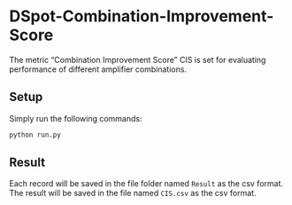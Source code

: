 # DSpot-Combination-Improvement-Score
The metric “Combination Improvement Score” CIS is set for evaluating performance of different amplifier combinations.

## Setup

Simply run the following commands:
```bash
python run.py 
```
## Result

Each record will be saved in the file folder named `Result` as the csv format.<Br/>
The result will be saved in the file named `CIS.csv` as the csv format.

